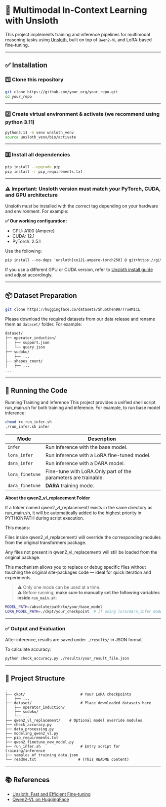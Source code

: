 # 🔬 Multimodal In-Context Learning with Unsloth

This project implements training and inference pipelines for multimodal reasoning tasks using [Unsloth](https://github.com/unslothai/unsloth), built on top of `Qwen2-VL` and LoRA-based fine-tuning.

---

## ✅ Installation

### 1️⃣ Clone this repository

```bash
git clone https://github.com/your_org/your_repo.git
cd your_repo
```
---

### 2️⃣ Create virtual environment & activate (we recommend using python 3.11)

```bash
python3.11 -m venv unsloth_venv
source unsloth_venv/bin/activate
```
---

### 3️⃣ Install all dependencies

```bash
pip install --upgrade pip
pip install -r pip_requirements.txt
```
---

### ⚠️ Important: Unsloth version must match your PyTorch, CUDA, and GPU architecture

Unsloth must be installed with the correct tag depending on your hardware and environment. For example:

**✅ Our working configuration:**
- GPU: A100 (Ampere)
- CUDA: 12.1
- PyTorch: 2.5.1

Use the following:

```txt
pip install --no-deps 'unsloth[cu121-ampere-torch250] @ git+https://github.com/unslothai/unsloth.git'
```

If you use a different GPU or CUDA version, refer to [Unsloth install guide](https://github.com/unslothai/unsloth) and adjust accordingly.

---

## 📦 Dataset Preparation

```bash
git clone https://huggingface.co/datasets/ShuoChen99/TrueMICL
```

Please download the required datasets from our data release and rename them as `dataset/` folder. For example:

```bash
dataset/
├── operator_induction/
│   ├── support.json
│   └── query.json
├── sudoku/
│   ├── ...
├── shapes_count/
│   ├── ...
...
```
---

## 🧪 Running the Code

Running Training and Inference
This project provides a unified shell script run_main.sh for both training and inference.
For example, to run base model inference:

```bash
chmod +x run_infer.sh
./run_infer.sh infer
```

| Mode            | Description |
|-----------------|-------------|
| `infer`         | Run inference with the base model. |
| `lora_infer`    | Run inference with a LoRA fine-tuned model. |
| `dara_infer`    | Run inference with a DARA model. |
| `lora_finetune` | Fine-tune with LoRA.Only part of the parameters are trainable. |
| `dara_finetune` | **DARA** training mode. |


**About the qwen2_vl_replacement Folder**

If a folder named qwen2_vl_replacement/ exists in the same directory as run_main.sh,
it will be automatically added to the highest priority in PYTHONPATH during script execution.

This means:

Files inside qwen2_vl_replacement/ will override the corresponding modules from the original transformers package.

Any files not present in qwen2_vl_replacement/ will still be loaded from the original package.

This mechanism allows you to replace or debug specific files without touching the original site-packages code — ideal for quick iteration and experiments.

> ⚠️ Only one mode can be used at a time.  
> ⚠️ Before running, **make sure to manually set the following variables inside `run_main.sh`**:

```bash
MODEL_PATH=/absolute/path/to/your/base_model
LORA_MODEL_PATH=./ckpt/your_checkpoint  # if using lora/dara_infer mode
```

---

### ✅ Output and Evaluation

After inference, results are saved under `./results/` in JSON format.

To calculate accuracy:

```bash
python check_accuracy.py ./results/your_result_file.json
```

---

## 📁 Project Structure

```
.
├── ckpt/                         # Your LoRA checkpoints
│   ├── ...
├── dataset/                      # Place downloaded datasets here
│   ├── operator_induction/
│   ├── sudoku/
│   └── ...
├── qwen2_vl_replacement/    # Optional model override modules
├── check_accuracy.py
├── data_processing.py
├── modeling_qwen2_vl.py
├── pip_requirements.txt
├── qwen2_finetune_new_model.py
├── run_infer.sh                  # Entry script for training/inference
├── samples_of_training_data.json
└── readme.txt                   # (This README content)
```

---

## 📚 References

- [Unsloth: Fast and Efficient Fine-tuning](https://github.com/unslothai/unsloth)
- [Qwen2-VL on HuggingFace](https://huggingface.co/Qwen/Qwen2-VL-7B-Instruct)
